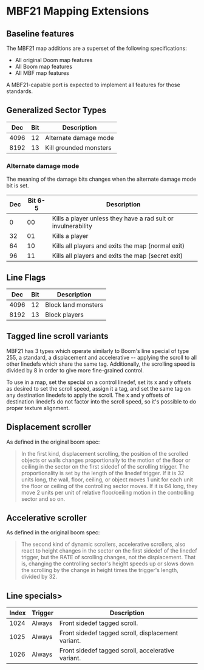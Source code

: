 # MBF21 Mapping Extensions

## Baseline features

The MBF21 map additions are a superset of the following specifications:

- All original Doom map features
- All Boom map features
- All MBF map features

A MBF21-capable port is expected to implement all features for those standards.

## Generalized Sector Types

| Dec  | Bit | Description            |
|------|-----|------------------------|
| 4096 | 12  | Alternate damage mode  |
| 8192 | 13  | Kill grounded monsters |

### Alternate damage mode

The meaning of the damage bits changes when the alternate damage mode bit is set.

| Dec | Bit 6-5 | Description                                                   |
|-----|---------|---------------------------------------------------------------|
| 0   | 00      | Kills a player unless they have a rad suit or invulnerability |
| 32  | 01      | Kills a player                                                |
| 64  | 10      | Kills all players and exits the map (normal exit)             |
| 96  | 11      | Kills all players and exits the map (secret exit)             |

## Line Flags

| Dec  | Bit | Description          |
|------|-----|----------------------|
| 4096 | 12  | Block land monsters  |
| 8192 | 13  | Block players        |

## Tagged line scroll variants

MBF21 has 3 types which operate similarly to Boom's line special of type 255, a standard, a displacement and accelerative -- applying the scroll to all other linedefs which share the same tag. Additionally, the scrolling speed is divided by 8 in order to give more fine-grained control.

To use in a map, set the special on a control linedef, set its x and y offsets as desired to set the scroll speed, assign it a tag, and set the same tag on any destination linedefs to apply the scroll. The x and y offsets of destination linedefs do not factor into the scroll speed, so it's possible to do proper texture alignment.

## Displacement scroller

As defined in the original boom spec:

> In the first kind, displacement scrolling, the position of the scrolled objects or walls changes proportionally to the motion of the floor or ceiling in the sector on the first sidedef of the scrolling trigger. The proportionality is set by the length of the linedef trigger. If it is 32 units long, the wall, floor, ceiling, or object moves 1 unit for each unit the floor or ceiling of the controlling sector moves. If it is 64 long, they move 2 units per unit of relative floor/ceiling motion in the controlling sector and so on.

## Accelerative scroller

As defined in the original boom spec:

> The second kind of dynamic scrollers, accelerative scrollers, also react to height changes in the sector on the first sidedef of the linedef trigger, but the RATE of scrolling changes, not the displacement. That is, changing the controlling sector's height speeds up or slows down the scrolling by the change in height times the trigger's length, divided by 32.

## Line specials>

| Index | Trigger | Description |
|-------|---------|-------------|
| 1024  | Always  | Front sidedef tagged scroll. |
| 1025  | Always  | Front sidedef tagged scroll, displacement variant. |
| 1026  | Always  | Front sidedef tagged scroll, accelerative variant. |
